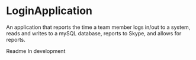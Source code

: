 # LoginApplication
An application that reports the time a team member logs in/out to a system, reads and writes to a mySQL database, reports to Skype, and allows for reports.

Readme In development

